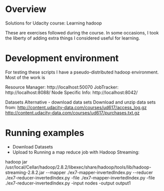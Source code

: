 
Overview
=====================

Solutions for Udacity course: Learning hadoop

These are exercises followed during the course. In some occasions, I took the liberty of adding extra things I considered useful for learning.

Development environment
==========================
For testing these scripts I have a pseudo-distributed hadoop environment.
Most of the work is



Resource Manager: http://localhost:50070
JobTracker: http://localhost:8088/
Node Specific Info: http://localhost:8042/


Datasets
Alternative - download data sets
Download and unzip data sets from:
http://content.udacity-data.com/courses/ud617/access_log.gz
http://content.udacity-data.com/courses/ud617/purchases.txt.gz


Running examples
===========================
- Download Datasets
- Upload to
Running a map reduce job with Hadoop Streaming:

hadoop jar /usr/local/Cellar/hadoop/2.8.2/libexec/share/hadoop/tools/lib/hadoop-streaming-2.8.2.jar --mapper ./ex7-mapper-invertedIndex.py --reducer ./ex7-reducer-invertedIndex.py -file ./ex7-mapper-invertedIndex.py -file ./ex7-reducer-invertedIndex.py -input nodes -output output1
